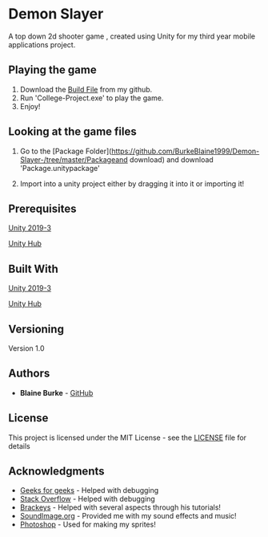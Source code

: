 # Demon Slayer

A top down 2d shooter game , created using Unity for my third year mobile applications project.

## Playing the game

1) Download the [Build File](https://github.com/BurkeBlaine1999/Demon-Slayer-/tree/master/Build) from my github.
2) Run 'College-Project.exe' to play the game.
3) Enjoy!

## Looking at the game files

1. Go to the [Package Folder](https://github.com/BurkeBlaine1999/Demon-Slayer-/tree/master/Packageand download) and download 'Package.unitypackage'
  
2. Import into a unity project either by dragging it into it or importing it!

## Prerequisites

[Unity 2019-3](https://unity.com/releases/2019-3)

[Unity Hub](https://unity3d.com/get-unity/download)

## Built With

[Unity 2019-3](https://unity.com/releases/2019-3)

[Unity Hub](https://unity3d.com/get-unity/download)

## Versioning

Version 1.0

## Authors

* **Blaine Burke** - [GitHub](https://github.com/BurkeBlaine1999)

## License

This project is licensed under the MIT License - see the [LICENSE](https://github.com/BurkeBlaine1999/Demon-Slayer-/blob/master/LICENSE) file for details

## Acknowledgments

* [Geeks for geeks](https://www.geeksforgeeks.org/) - Helped with debugging 
* [Stack Overflow](https://stackoverflow.com/) - Helped with debugging 
* [Brackeys](https://www.youtube.com/user/Brackeys) - Helped with several aspects through his tutorials! 
* [SoundImage.org](http://soundimage.org/) - Provided me with my sound effects and music! 
* [Photoshop](https://www.adobe.com/ie/products/photoshop.html?gclid=CjwKCAjwp-X0BRAFEiwAheRui6U-rSNsoT0Qa_8NAnMg2erkWKHip_U5gsIisFCWJYp2q9vQSp6GjxoCUdoQAvD_BwE&sdid=88X75SKS&mv=search&ef_id=CjwKCAjwp-X0BRAFEiwAheRui6U-rSNsoT0Qa_8NAnMg2erkWKHip_U5gsIisFCWJYp2q9vQSp6GjxoCUdoQAvD_BwE:G:s&s_kwcid=AL!3085!3!394411979659!b!!g!!%2Bphotoshop) - Used for making my sprites!

